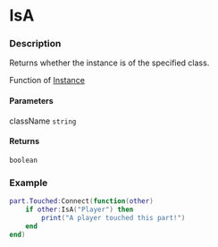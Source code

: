 # IsA

### Description

Returns whether the instance is of the specified class.

Function of [Instance](/classes/Instance/)

#### Parameters

className `string`

#### Returns

`boolean`

### Example

```lua
part.Touched:Connect(function(other)
    if other:IsA("Player") then
        print("A player touched this part!")
    end
end)
```
